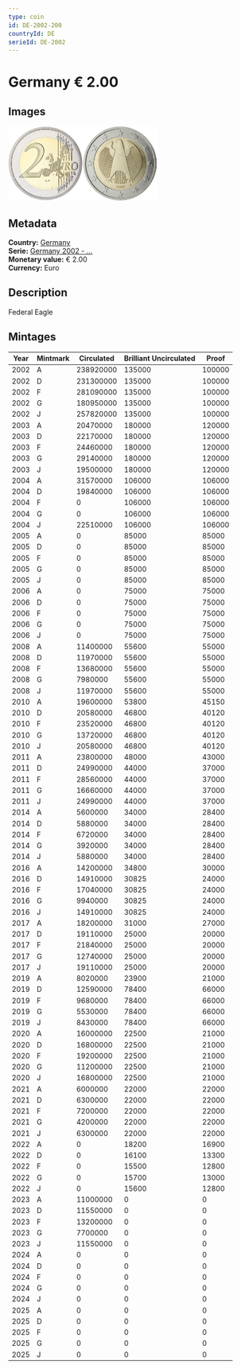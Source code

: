 ```yaml
---
type: coin
id: DE-2002-200
countryId: DE
serieId: DE-2002
---
```


# Germany € 2.00

## Images

<img src="../../../Images/common-2002-200.webp" height="150" alt="Front image"><img src="Images/germany-2002-200.webp" height="150" alt="Back image">

## Metadata

**Country:** [Germany](../index.md)\
**Serie:** [Germany 2002 - ...](index.md)\
**Monetary value:** € 2.00\
**Currency:** Euro

## Description

Federal Eagle

## Mintages

| Year | Mintmark | Circulated | Brilliant Uncirculated | Proof  |
| ---- | -------- | ---------- | ---------------------- | ------ |
| 2002 | A        | 238920000  | 135000                 | 100000 |
| 2002 | D        | 231300000  | 135000                 | 100000 |
| 2002 | F        | 281090000  | 135000                 | 100000 |
| 2002 | G        | 180950000  | 135000                 | 100000 |
| 2002 | J        | 257820000  | 135000                 | 100000 |
| 2003 | A        | 20470000   | 180000                 | 120000 |
| 2003 | D        | 22170000   | 180000                 | 120000 |
| 2003 | F        | 24460000   | 180000                 | 120000 |
| 2003 | G        | 29140000   | 180000                 | 120000 |
| 2003 | J        | 19500000   | 180000                 | 120000 |
| 2004 | A        | 31570000   | 106000                 | 106000 |
| 2004 | D        | 19840000   | 106000                 | 106000 |
| 2004 | F        | 0          | 106000                 | 106000 |
| 2004 | G        | 0          | 106000                 | 106000 |
| 2004 | J        | 22510000   | 106000                 | 106000 |
| 2005 | A        | 0          | 85000                  | 85000  |
| 2005 | D        | 0          | 85000                  | 85000  |
| 2005 | F        | 0          | 85000                  | 85000  |
| 2005 | G        | 0          | 85000                  | 85000  |
| 2005 | J        | 0          | 85000                  | 85000  |
| 2006 | A        | 0          | 75000                  | 75000  |
| 2006 | D        | 0          | 75000                  | 75000  |
| 2006 | F        | 0          | 75000                  | 75000  |
| 2006 | G        | 0          | 75000                  | 75000  |
| 2006 | J        | 0          | 75000                  | 75000  |
| 2008 | A        | 11400000   | 55600                  | 55000  |
| 2008 | D        | 11970000   | 55600                  | 55000  |
| 2008 | F        | 13680000   | 55600                  | 55000  |
| 2008 | G        | 7980000    | 55600                  | 55000  |
| 2008 | J        | 11970000   | 55600                  | 55000  |
| 2010 | A        | 19600000   | 53800                  | 45150  |
| 2010 | D        | 20580000   | 46800                  | 40120  |
| 2010 | F        | 23520000   | 46800                  | 40120  |
| 2010 | G        | 13720000   | 46800                  | 40120  |
| 2010 | J        | 20580000   | 46800                  | 40120  |
| 2011 | A        | 23800000   | 48000                  | 43000  |
| 2011 | D        | 24990000   | 44000                  | 37000  |
| 2011 | F        | 28560000   | 44000                  | 37000  |
| 2011 | G        | 16660000   | 44000                  | 37000  |
| 2011 | J        | 24990000   | 44000                  | 37000  |
| 2014 | A        | 5600000    | 34000                  | 28400  |
| 2014 | D        | 5880000    | 34000                  | 28400  |
| 2014 | F        | 6720000    | 34000                  | 28400  |
| 2014 | G        | 3920000    | 34000                  | 28400  |
| 2014 | J        | 5880000    | 34000                  | 28400  |
| 2016 | A        | 14200000   | 34800                  | 30000  |
| 2016 | D        | 14910000   | 30825                  | 24000  |
| 2016 | F        | 17040000   | 30825                  | 24000  |
| 2016 | G        | 9940000    | 30825                  | 24000  |
| 2016 | J        | 14910000   | 30825                  | 24000  |
| 2017 | A        | 18200000   | 31000                  | 27000  |
| 2017 | D        | 19110000   | 25000                  | 20000  |
| 2017 | F        | 21840000   | 25000                  | 20000  |
| 2017 | G        | 12740000   | 25000                  | 20000  |
| 2017 | J        | 19110000   | 25000                  | 20000  |
| 2019 | A        | 8020000    | 23900                  | 21000  |
| 2019 | D        | 12590000   | 78400                  | 66000  |
| 2019 | F        | 9680000    | 78400                  | 66000  |
| 2019 | G        | 5530000    | 78400                  | 66000  |
| 2019 | J        | 8430000    | 78400                  | 66000  |
| 2020 | A        | 16000000   | 22500                  | 21000  |
| 2020 | D        | 16800000   | 22500                  | 21000  |
| 2020 | F        | 19200000   | 22500                  | 21000  |
| 2020 | G        | 11200000   | 22500                  | 21000  |
| 2020 | J        | 16800000   | 22500                  | 21000  |
| 2021 | A        | 6000000    | 22000                  | 22000  |
| 2021 | D        | 6300000    | 22000                  | 22000  |
| 2021 | F        | 7200000    | 22000                  | 22000  |
| 2021 | G        | 4200000    | 22000                  | 22000  |
| 2021 | J        | 6300000    | 22000                  | 22000  |
| 2022 | A        | 0          | 18200                  | 16900  |
| 2022 | D        | 0          | 16100                  | 13300  |
| 2022 | F        | 0          | 15500                  | 12800  |
| 2022 | G        | 0          | 15700                  | 13000  |
| 2022 | J        | 0          | 15600                  | 12800  |
| 2023 | A        | 11000000   | 0                      | 0      |
| 2023 | D        | 11550000   | 0                      | 0      |
| 2023 | F        | 13200000   | 0                      | 0      |
| 2023 | G        | 7700000    | 0                      | 0      |
| 2023 | J        | 11550000   | 0                      | 0      |
| 2024 | A        | 0          | 0                      | 0      |
| 2024 | D        | 0          | 0                      | 0      |
| 2024 | F        | 0          | 0                      | 0      |
| 2024 | G        | 0          | 0                      | 0      |
| 2024 | J        | 0          | 0                      | 0      |
| 2025 | A        | 0          | 0                      | 0      |
| 2025 | D        | 0          | 0                      | 0      |
| 2025 | F        | 0          | 0                      | 0      |
| 2025 | G        | 0          | 0                      | 0      |
| 2025 | J        | 0          | 0                      | 0      |
